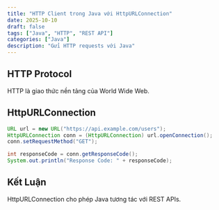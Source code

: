 ```yaml
---
title: "HTTP Client trong Java với HttpURLConnection"
date: 2025-10-10
draft: false
tags: ["Java", "HTTP", "REST API"]
categories: ["Java"]
description: "Gửi HTTP requests với Java"
---
```


## HTTP Protocol

HTTP là giao thức nền tảng của World Wide Web.

## HttpURLConnection

```java
URL url = new URL("https://api.example.com/users");
HttpURLConnection conn = (HttpURLConnection) url.openConnection();
conn.setRequestMethod("GET");

int responseCode = conn.getResponseCode();
System.out.println("Response Code: " + responseCode);
```

## Kết Luận

HttpURLConnection cho phép Java tương tác với REST APIs.
